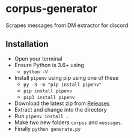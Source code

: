# corpus-generator
Scrapes messages from DM extractor for discord

## Installation

- Open your terminal
- Ensure Python is 3.6+ using
    - `python -V`
- Install `pipenv` using pip using one of these
    - `py -3 -m "pip install pipenv"`
    - `pip install pipenv`
    - `pip3 install pipenv`
- Download the latest zip from [Releases](https://github.com/daegontaven/corpus-generator/releases)
- Extract and change into the directory
- Run `pipenv install .`
- Make two new folders `corpus` and `messages`.
- Finally `python generate.py`
